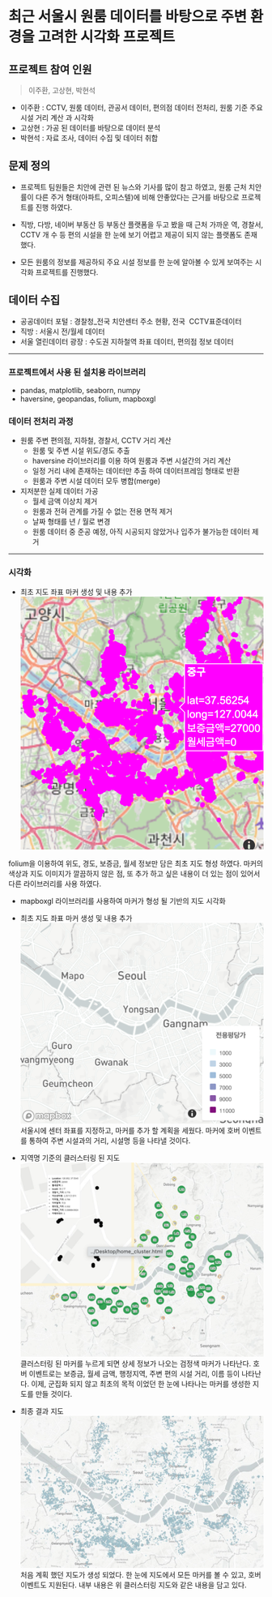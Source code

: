 # 최근 서울시 원룸 데이터를 바탕으로 주변 환경을 고려한 시각화 프로젝트

## 프로젝트 참여 인원
> 이주환, 고상현, 박현석
- 이주환 : CCTV, 원룸 데이터, 관공서 데이터, 편의점 데이터 전처리, 원룸 기준 주요 시설 거리 계산 과 시각화
- 고상현 : 가공 된 데이터를 바탕으로 데이터 분석
- 박현석 : 자료 조사, 데이터 수집 및 데이터 취합

## 문제 정의
- 프로젝트 팀원들은 치안에 관련 된 뉴스와 기사를 많이 참고 하였고, 원룸 근처 치안률이 다른 주거 형태(아파트, 오피스텔)에 비해 안좋았다는 근거를 바탕으로 프로젝트를 진행 하였다.
* 직방, 다방, 네이버 부동산 등 부동산 플랫폼을 두고 봤을 때 근처 가까운 역, 경찰서, CCTV 개 수 등 편의 시설을 한 눈에 보기 어렵고 제공이 되지 않는 플랫폼도 존재 했다. 
- 모든 원룸의 정보를 제공하되 주요 시설 정보를 한 눈에 알아볼 수 있게 보여주는 시각화 프로젝트를 진행했다.

## 데이터 수집
- 공공데이터 포털 : 경찰청_전국 치안센터 주소 현황, 전국  CCTV표준데이터
- 직방 : 서울시 전/월세 데이터
- 서울 열린데이터 광장 : 수도권 지하철역 좌표 데이터, 편의점 정보 데이터

---
### 프로젝트에서 사용 된 설치용 라이브러리
- pandas, matplotlib, seaborn, numpy
- haversine, geopandas, folium, mapboxgl

### 데이터 전처리 과정
- 원룸 주변 편의점, 지하철, 경찰서, CCTV 거리 계산 
    - 원룸 및 주변 시설 위도/경도 추출
    - haversine 라이브러리를 이용 하여 원룸과 주변 시설간의 거리 계산
    - 일정 거리 내에 존재하는 데이터만 추출 하여 데이터프레임 형태로 반환
    - 원룸과 주변 시설 데이터 모두 병합(merge)
- 지저분한 실제 데이터 가공
    - 월세 금액 이상치 제거
    - 원룸과 전혀 관계를 가질 수 없는 전용 면적 제거
    - 날짜 형태를 년 / 월로 변경
    - 원룸 데이터 중 준공 예정, 아직 시공되지 않았거나 입주가 불가능한 데이터 제거

---
### 시각화
- 최초 지도 좌표 마커 생성 및 내용 추가
![default](image/test_map.jpg)

folium을 이용하여 위도, 경도, 보증금, 월세 정보만 담은 최초 지도 형성 하였다. 마커의 색상과 지도 이미지가 깔끔하지 않은 점, 또 추가 하고 싶은 내용이 더 있는 점이 있어서 다른 라이브러리를 사용 하였다.

- mapboxgl 라이브러리를 사용하여 마커가 형성 될 기반의 지도 시각화
- 최초 지도 좌표 마커 생성 및 내용 추가
![default](image/background_map.jpg)
서울시에 센터 좌표를 지정하고, 마커를 추가 할 계획을 세웠다. 마커에 호버 이벤트를 통하여 주변 시설과의 거리, 시설명 등을 나타낼 것이다.

- 지역명 기준의 클러스터링 된 지도 
![default](image/cluster_map.jpg)
클러스터링 된 마커를 누르게 되면 상세 정보가 나오는 검정색 마커가 나타난다. 호버 이벤트로는 보증금, 월세 금액, 행정지역, 주변 편의 시설 거리, 이름 등이 나타난다.
이제, 군집화 되지 않고 최초의 목적 이었던 한 눈에 나타나는 마커를 생성한 지도를 만들 것이다.

- 최종 결과 지도
![default](image/result.jpg)
처음 계획 했던 지도가 생성 되었다. 한 눈에 지도에서 모든 마커를 볼 수 있고, 호버 이벤트도 지원된다. 내부 내용은 위 클러스터링 지도와 같은 내용을 담고 있다.






